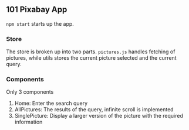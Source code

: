 ## 101 Pixabay App

`npm start` starts up the app.

### Store
The store is broken up into two parts. `pictures.js` handles fetching of pictures, while utils stores the current picture selected and 
the current query.

### Components

Only 3 components

1. Home: Enter the search query
2. AllPictures: The results of the query, infinite scroll is implemented
3. SinglePicture: Display a larger version of the picture with the required information
